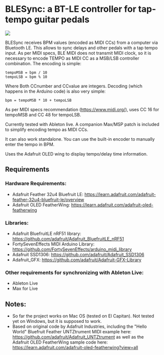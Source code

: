 # BLESync: a BT-LE controller for tap-tempo guitar pedals
<img src="https://github.com/jpcarrascal/BLESync/blob/master/hero.png?raw=true" />

BLESync receives BPM values (encoded as MIDI CCs) from a computer via Bluetooth LE. This allows to sync delays and other pedals with a tap tempo input.
As per MIDI specs, BLE MIDI does not transmit MIDI clock, so it is necessary to encode TEMPO as MIDI CC as a MSB/LSB controller combination. The encoding is simple:

	tempoMSB = bpm / 10
	tempoLSB = bpm % 10

Where Both CCnumber and CCvalue are integers. Decoding (which happens in the Arduino code) is also very simple:

    bpm = tempoMSB * 10 + tempoLSB

As per MIDI specs recommendation (https://www.midi.org/), uses CC 16 for tempoMSB and CC 48 for tempoLSB.

Currently tested with Ableton live. A companion Max/MSP patch is included to simplify encoding tempo as MIDI CCs.

It can also work standalone. You can use the built-in encoder to manually enter the tempo in BPM.

Uses the Adafruit OLED wing to display tempo/delay time information.

## Requirements

### Hardware Requirements:
- Adafruit Feather 32u4 Bluefruit LE: https://learn.adafruit.com/adafruit-feather-32u4-bluefruit-le/overview
- Adafruit OLED FeatherWing: https://learn.adafruit.com/adafruit-oled-featherwing

### Libraries:
- Adafruit BluefruitLE nRF51 library: https://github.com/adafruit/Adafruit_BluefruitLE_nRF51
- FortySevenEffects MIDI Arduino Library: https://github.com/FortySevenEffects/arduino_midi_library
- Adafruit SSD1306: https://github.com/adafruit/Adafruit_SSD1306
- Adafruit_GFX: https://github.com/adafruit/Adafruit-GFX-Library

### Other requirements for synchronizing with Ableton Live:
- Ableton Live
- Max for Live

## Notes:
- So far the project works on Mac OS (tested on El Capitan). Not tested yet on Windows, but it is supposed to work.
- Based on original code by Adafruit Industries, including the "Hello World" Bluefruit Feather UNTZtrument MIDI example here:
  https://github.com/adafruit/Adafruit_UNTZtrument
  as well as the Adafruit OLED FeatherWing sample code here:
  https://learn.adafruit.com/adafruit-oled-featherwing?view=all
